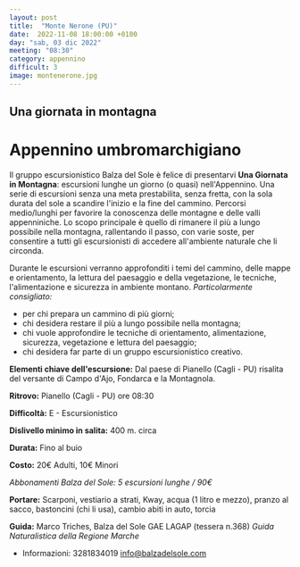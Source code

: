 ```yaml
---
layout: post
title:  "Monte Nerone (PU)"
date:  2022-11-08 18:00:00 +0100
day: "sab, 03 dic 2022"
meeting: "08:30"
category: appennino 
difficult: 3
image: montenerone.jpg
---
```


## Una giornata in montagna
# Appennino umbromarchigiano 

Il gruppo escursionistico Balza del Sole è felice di presentarvi **Una Giornata in Montagna**: escursioni lunghe un giorno (o quasi) nell'Appennino. 
Una serie di escursioni senza una meta prestabilita, senza fretta, con la sola durata del sole a scandire l'inizio e la fine del cammino.
Percorsi medio/lunghi per favorire la conoscenza delle montagne e delle valli appenniniche. 
Lo scopo principale è quello di rimanere il più a lungo possibile nella montagna, rallentando il passo, con varie soste, per consentire a tutti gli escursionisti di accedere all'ambiente naturale che li circonda.  

Durante le escursioni verranno approfonditi i temi del cammino, delle mappe e orientamento, la lettura del paesaggio e della vegetazione, le tecniche, l'alimentazione e sicurezza in ambiente montano.
*Particolarmente consigliato:*

- per chi prepara un cammino di più giorni;
- chi desidera restare il più a lungo possibile nella montagna;
- chi vuole approfondire le tecniche di orientamento, alimentazione, sicurezza, vegetazione e lettura del paesaggio;
- chi desidera far parte di un gruppo escursionistico creativo.

**Elementi chiave dell'escursione:** Dal paese di Pianello (Cagli - PU) risalita del versante di Campo d'Ajo, Fondarca e la Montagnola.

**Ritrovo:** Pianello (Cagli - PU) ore 08:30

**Difficoltà:** E - Escursionistico

**Dislivello minimo in salita:** 400 m. circa

**Durata:** Fino al buio

**Costo:** 20€ Adulti, 10€ Minori

*Abbonamenti Balza del Sole: 5 escursioni lunghe / 90€*

**Portare:** Scarponi, vestiario a strati, Kway, acqua (1 litro e mezzo), pranzo al sacco, bastoncini (chi li usa), cambio abiti in auto, torcia

**Guida:** Marco Triches, Balza del Sole GAE LAGAP (tessera n.368)
*Guida Naturalistica della Regione Marche*
+ Informazioni: 3281834019    info@balzadelsole.com
